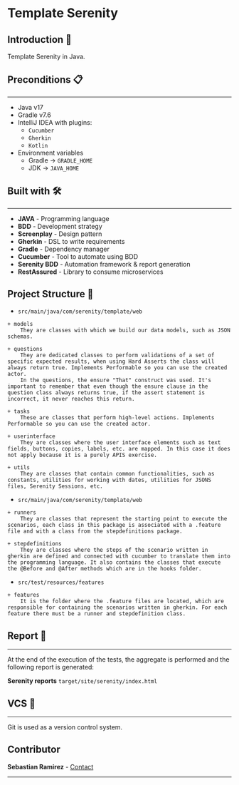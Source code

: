 # **Template Serenity**

## Introduction 🚀

Template Serenity in Java.

## Preconditions 📋

---
- Java v17
- Gradle v7.6
- IntelliJ IDEA with plugins:
    + ```Cucumber```
    + ```Gherkin```
    + ```Kotlin```
- Environment variables
    + Gradle → ```GRADLE_HOME```
    + JDK → ```JAVA_HOME```
## Built with 🛠

---
- **JAVA** - Programming language
- **BDD** - Development strategy
- **Screenplay** - Design pattern
- **Gherkin** - DSL to write requirements
- **Gradle** - Dependency manager
- **Cucumber** - Tool to automate using BDD
- **Serenity BDD** - Automation framework & report generation
- **RestAssured** - Library to consume microservices

## Project Structure 🚧

* ```src/main/java/com/serenity/template/web```
``` 
+ models
    They are classes with which we build our data models, such as JSON schemas.

+ questions
    They are dedicated classes to perform validations of a set of specific expected results, when using Hard Asserts the class will always return true. Implements Performable so you can use the created actor.
    In the questions, the ensure "That" construct was used. It's important to remember that even though the ensure clause in the question class always returns true, if the assert statement is incorrect, it never reaches this return.

+ tasks
    These are classes that perform high-level actions. Implements Performable so you can use the created actor.

+ userinterface
    They are classes where the user interface elements such as text fields, buttons, copies, labels, etc. are mapped. In this case it does not apply because it is a purely APIS exercise.

+ utils
    They are classes that contain common functionalities, such as constants, utilities for working with dates, utilities for JSONS files, Serenity Sessions, etc.
```

* ```src/main/java/com/serenity/template/web```
```
+ runners
    They are classes that represent the starting point to execute the scenarios, each class in this package is associated with a .feature file and with a class from the stepdefinitions package.

+ stepdefinitions
    They are classes where the steps of the scenario written in gherkin are defined and connected with cucumber to translate them into the programming language. It also contains the classes that execute the @Before and @After methods which are in the hooks folder.
 ```

* ```src/test/resources/features```
```
+ features
    It is the folder where the .feature files are located, which are responsible for containing the scenarios written in gherkin. For each feature there must be a runner and stepdefinition class.
```

## Report 📑

---
At the end of the execution of the tests, the aggregate is performed and the following report is generated:

**Serenity reports** ```target/site/serenity/index.html```

## VCS 🔀

---
Git is used as a version control system.

## Contributor

**Sebastian Ramirez** - [Contact](mailto:sebastianramirez.g@outlook.com)

---
